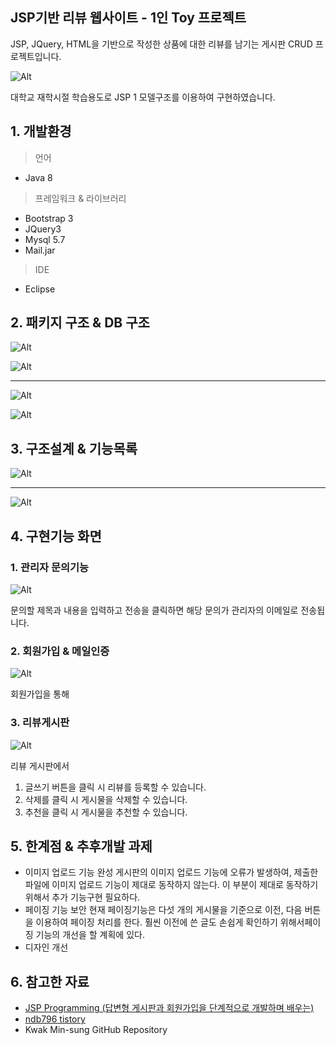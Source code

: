 ﻿## JSP기반 리뷰 웹사이트 - 1인 Toy 프로젝트

JSP, JQuery, HTML을 기반으로 작성한 상품에 대한 리뷰를 남기는 게시판 
CRUD 프로젝트입니다. 

<p><img src="md/5.PNG" alt="Alt"></p>

대학교 재학시절 학습용도로 JSP 1 모델구조를 이용하여 구현하였습니다.





## 1. 개발환경
<blockquote> 
<p> 언어</p>
</blockquote>
<ul>
<li>Java 8</li>
</ul>
<blockquote> 
<p> 프레임워크 & 라이브러리</p>
</blockquote>
<ul>
<li>Bootstrap 3</li>
<li>JQuery3</li>
<li>Mysql 5.7</li>
<li>Mail.jar </li>
</ul>
<blockquote> 
<p> IDE</p>
</blockquote>
<ul>
<li>Eclipse</li>
</ul>

## 2. 패키지 구조 & DB 구조
<p><img src="md/1.PNG" alt="Alt"></p>
<p><img src="md/2.PNG" alt="Alt"></p>

<hr>
<p><img src="md/3.PNG" alt="Alt"></p>
<p><img src="md/4.PNG" alt="Alt"></p>


## 3.  구조설계  & 기능목록
<p><img src="md/6.PNG" alt="Alt"></p>
<hr>
<p><img src="md/7.PNG" alt="Alt"></p>



## 4.  구현기능 화면

### 1. 관리자 문의기능
<p><img src="md/8.PNG" alt="Alt"></p>

문의할 제목과 내용을 입력하고 전송을 클릭하면 해당 문의가 관리자의 이메일로 전송됩니다.

### 2. 회원가입 & 메일인증
<p><img src="md/9.PNG" alt="Alt"></p>

회원가입을 통해

### 3. 리뷰게시판
<p><img src="md/10.PNG" alt="Alt"></p>

리뷰 게시판에서 

1. 글쓰기 버튼을 클릭 시 리뷰를 등록할 수 있습니다.
2. 삭제를 클릭 시 게시물을 삭제할 수 있습니다.
3. 추천을 클릭 시 게시물을 추천할 수 있습니다.


## 5. 한계점 & 추후개발 과제
- 이미지 업로드 기능 완성
게시판의 이미지 업로드 기능에 오류가 발생하여, 제출한 파일에 이미지 업로드 기능이 제대로 동작하지 않는다. 이 부분이 제대로 동작하기 위해서 추가 기능구현 필요하다.
- 페이징 기능 보안
현재 페이징기능은 다섯 개의 게시물을 기준으로 이전, 다음 버튼을 이용하여 페이징 처리를 한다. 훨씬 이전에 쓴 글도 손쉽게 확인하기 위해서페이징 기능의 개선을 할 계획에 있다.
- 디자인 개선




## 6. 참고한 자료

-  [JSP Programming (답변형 게시판과 회원가입을 단계적으로 개발하며 배우는)](https://book.naver.com/bookdb/book_detail.naver?bid=8161645)
- <a href="https://ndb796.tistory.com/43">ndb796 tistory<a/>
- Kwak Min-sung GitHub Repository

